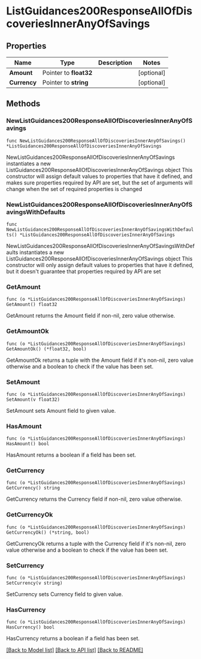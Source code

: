 # ListGuidances200ResponseAllOfDiscoveriesInnerAnyOfSavings

## Properties

Name | Type | Description | Notes
------------ | ------------- | ------------- | -------------
**Amount** | Pointer to **float32** |  | [optional] 
**Currency** | Pointer to **string** |  | [optional] 

## Methods

### NewListGuidances200ResponseAllOfDiscoveriesInnerAnyOfSavings

`func NewListGuidances200ResponseAllOfDiscoveriesInnerAnyOfSavings() *ListGuidances200ResponseAllOfDiscoveriesInnerAnyOfSavings`

NewListGuidances200ResponseAllOfDiscoveriesInnerAnyOfSavings instantiates a new ListGuidances200ResponseAllOfDiscoveriesInnerAnyOfSavings object
This constructor will assign default values to properties that have it defined,
and makes sure properties required by API are set, but the set of arguments
will change when the set of required properties is changed

### NewListGuidances200ResponseAllOfDiscoveriesInnerAnyOfSavingsWithDefaults

`func NewListGuidances200ResponseAllOfDiscoveriesInnerAnyOfSavingsWithDefaults() *ListGuidances200ResponseAllOfDiscoveriesInnerAnyOfSavings`

NewListGuidances200ResponseAllOfDiscoveriesInnerAnyOfSavingsWithDefaults instantiates a new ListGuidances200ResponseAllOfDiscoveriesInnerAnyOfSavings object
This constructor will only assign default values to properties that have it defined,
but it doesn't guarantee that properties required by API are set

### GetAmount

`func (o *ListGuidances200ResponseAllOfDiscoveriesInnerAnyOfSavings) GetAmount() float32`

GetAmount returns the Amount field if non-nil, zero value otherwise.

### GetAmountOk

`func (o *ListGuidances200ResponseAllOfDiscoveriesInnerAnyOfSavings) GetAmountOk() (*float32, bool)`

GetAmountOk returns a tuple with the Amount field if it's non-nil, zero value otherwise
and a boolean to check if the value has been set.

### SetAmount

`func (o *ListGuidances200ResponseAllOfDiscoveriesInnerAnyOfSavings) SetAmount(v float32)`

SetAmount sets Amount field to given value.

### HasAmount

`func (o *ListGuidances200ResponseAllOfDiscoveriesInnerAnyOfSavings) HasAmount() bool`

HasAmount returns a boolean if a field has been set.

### GetCurrency

`func (o *ListGuidances200ResponseAllOfDiscoveriesInnerAnyOfSavings) GetCurrency() string`

GetCurrency returns the Currency field if non-nil, zero value otherwise.

### GetCurrencyOk

`func (o *ListGuidances200ResponseAllOfDiscoveriesInnerAnyOfSavings) GetCurrencyOk() (*string, bool)`

GetCurrencyOk returns a tuple with the Currency field if it's non-nil, zero value otherwise
and a boolean to check if the value has been set.

### SetCurrency

`func (o *ListGuidances200ResponseAllOfDiscoveriesInnerAnyOfSavings) SetCurrency(v string)`

SetCurrency sets Currency field to given value.

### HasCurrency

`func (o *ListGuidances200ResponseAllOfDiscoveriesInnerAnyOfSavings) HasCurrency() bool`

HasCurrency returns a boolean if a field has been set.


[[Back to Model list]](../README.md#documentation-for-models) [[Back to API list]](../README.md#documentation-for-api-endpoints) [[Back to README]](../README.md)


